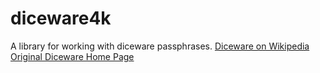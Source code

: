 # diceware4k
A library for working with diceware passphrases. [Diceware on Wikipedia](https://en.wikipedia.org/wiki/Diceware)  [Original Diceware Home Page](https://theworld.com/~reinhold/diceware.html)
